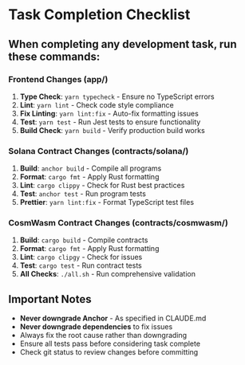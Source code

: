 # Task Completion Checklist

## When completing any development task, run these commands:

### Frontend Changes (app/)
1. **Type Check**: `yarn typecheck` - Ensure no TypeScript errors
2. **Lint**: `yarn lint` - Check code style compliance
3. **Fix Linting**: `yarn lint:fix` - Auto-fix formatting issues
4. **Test**: `yarn test` - Run Jest tests to ensure functionality
5. **Build Check**: `yarn build` - Verify production build works

### Solana Contract Changes (contracts/solana/)
1. **Build**: `anchor build` - Compile all programs
2. **Format**: `cargo fmt` - Apply Rust formatting
3. **Lint**: `cargo clippy` - Check for Rust best practices
4. **Test**: `anchor test` - Run program tests
5. **Prettier**: `yarn lint:fix` - Format TypeScript test files

### CosmWasm Contract Changes (contracts/cosmwasm/)
1. **Build**: `cargo build` - Compile contracts
2. **Format**: `cargo fmt` - Apply Rust formatting  
3. **Lint**: `cargo clipgy` - Check for issues
4. **Test**: `cargo test` - Run contract tests
5. **All Checks**: `./all.sh` - Run comprehensive validation

## Important Notes
- **Never downgrade Anchor** - As specified in CLAUDE.md
- **Never downgrade dependencies** to fix issues
- Always fix the root cause rather than downgrading
- Ensure all tests pass before considering task complete
- Check git status to review changes before committing
